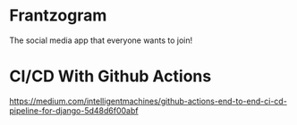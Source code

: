 # Frantzogram

The social media app that everyone wants to join!

# CI/CD With Github Actions
https://medium.com/intelligentmachines/github-actions-end-to-end-ci-cd-pipeline-for-django-5d48d6f00abf